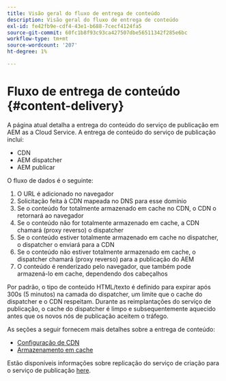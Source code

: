 ```yaml
---
title: Visão geral do fluxo de entrega de conteúdo
description: Visão geral do fluxo de entrega de conteúdo
exl-id: fe42fb9e-cdf4-43e1-b688-7cecf4124fa5
source-git-commit: 60fc1b8f93c93ca427507dbe56511342f285e6bc
workflow-type: tm+mt
source-wordcount: '207'
ht-degree: 1%

---
```


# Fluxo de entrega de conteúdo {#content-delivery}

A página atual detalha a entrega do conteúdo do serviço de publicação em AEM as a Cloud Service. A entrega de conteúdo do serviço de publicação inclui:

* CDN
* AEM dispatcher
* AEM publicar

O fluxo de dados é o seguinte:

1. O URL é adicionado no navegador
1. Solicitação feita à CDN mapeada no DNS para esse domínio
1. Se o conteúdo for totalmente armazenado em cache no CDN, o CDN o retornará ao navegador
1. Se o conteúdo não for totalmente armazenado em cache, a CDN chamará (proxy reverso) o dispatcher
1. Se o conteúdo estiver totalmente armazenado em cache no dispatcher, o dispatcher o enviará para a CDN
1. Se o conteúdo não estiver totalmente armazenado em cache, o dispatcher chamará (proxy reverso) para a publicação do AEM
1. O conteúdo é renderizado pelo navegador, que também pode armazená-lo em cache, dependendo dos cabeçalhos

Por padrão, o tipo de conteúdo HTML/texto é definido para expirar após 300s (5 minutos) na camada do dispatcher, um limite que o cache do dispatcher e o CDN respeitam. Durante as reimplantações do serviço de publicação, o cache do dispatcher é limpo e subsequentemente aquecido antes que os novos nós de publicação aceitem o tráfego.

As seções a seguir fornecem mais detalhes sobre a entrega de conteúdo:
* [Configuração de CDN](/help/implementing/dispatcher/cdn.md)
* [Armazenamento em cache](/help/implementing/dispatcher/caching.md)


Estão disponíveis informações sobre replicação do serviço de criação para o serviço de publicação [here](/help/operations/replication.md).
